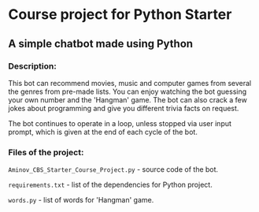 # Course project for Python Starter 
## A simple chatbot made using Python 
  
### Description:
This bot can recommend movies, music and computer games from several the genres from pre-made lists. You can enjoy watching the bot guessing your own number and the 'Hangman' game. The bot can also crack a few jokes about programming and give you different trivia facts on request. 

The bot continues to operate in a loop, unless stopped via user input prompt, which is given at the end of each cycle of the bot. 
  

### Files of the project: 
`Aminov_CBS_Starter_Course_Project.py` - source code of the bot. 
  
`requirements.txt` - list of the dependencies for Python project. 
  
`words.py` - list of words for 'Hangman' game.